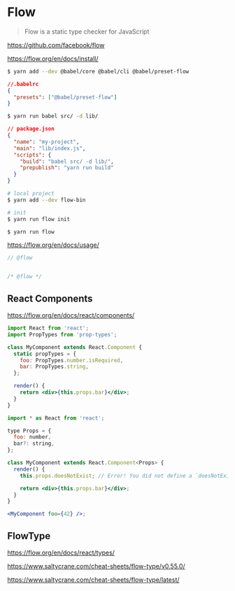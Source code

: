 # Flow

> Flow is a static type checker for JavaScript

https://github.com/facebook/flow

https://flow.org/en/docs/install/

```sh
$ yarn add --dev @babel/core @babel/cli @babel/preset-flow

```

```json
//.babelrc 
{
  "presets": ["@babel/preset-flow"]
}
```

```sh
$ yarn run babel src/ -d lib/

```

```json
// package.json
{
  "name": "my-project",
  "main": "lib/index.js",
  "scripts": {
    "build": "babel src/ -d lib/",
    "prepublish": "yarn run build"
  }
}

```

```sh
# local project
$ yarn add --dev flow-bin

# init
$ yarn run flow init 

$ yarn run flow

```

https://flow.org/en/docs/usage/

```js
// @flow


/* @flow */
```


## React Components

https://flow.org/en/docs/react/components/

```jsx
import React from 'react';
import PropTypes from 'prop-types';

class MyComponent extends React.Component {
  static propTypes = {
    foo: PropTypes.number.isRequired,
    bar: PropTypes.string,
  };

  render() {
    return <div>{this.props.bar}</div>;
  }
}

```

```jsx
import * as React from 'react';

type Props = {
  foo: number,
  bar?: string,
};

class MyComponent extends React.Component<Props> {
  render() {
    this.props.doesNotExist; // Error! You did not define a `doesNotExist` prop.

    return <div>{this.props.bar}</div>;
  }
}

<MyComponent foo={42} />;

```


## FlowType

https://flow.org/en/docs/react/types/


https://www.saltycrane.com/cheat-sheets/flow-type/v0.55.0/

https://www.saltycrane.com/cheat-sheets/flow-type/latest/

